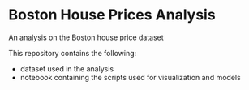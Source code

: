 # Boston House Prices Analysis
An analysis on the Boston house price dataset

This repository contains the following:
- dataset used in the analysis
- notebook containing the scripts used for visualization and models
